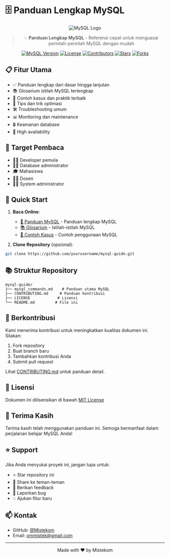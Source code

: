 # 🗄️ Panduan Lengkap MySQL

<div align="center">

![MySQL Logo](https://www.mysql.com/common/logos/logo-mysql-170x115.png)

> 💡 **Panduan Lengkap MySQL** - Referensi cepat untuk menguasai perintah-perintah MySQL dengan mudah

[![MySQL Version](https://img.shields.io/badge/MySQL-8.0-blue)](https://www.mysql.com/)
[![License](https://img.shields.io/badge/License-MIT-green)](LICENSE)
[![Contributors](https://img.shields.io/badge/Contributors-Welcome-orange)](CONTRIBUTING.md)
[![Stars](https://img.shields.io/github/stars/Mistekom/mysql_command?style=social)](https://github.com/Mistekom/mysql_command/stargazers)
[![Forks](https://img.shields.io/github/forks/Mistekom/mysql_command?style=social)](https://github.com/Mistekom/mysql_command/network/members)

</div>

## 📋 Fitur Utama
- ✅ Panduan lengkap dari dasar hingga lanjutan
- 📚 Glosarium istilah MySQL terlengkap
- 🎯 Contoh kasus dan praktik terbaik
- 🔧 Tips dan trik optimasi
- 🛠️ Troubleshooting umum
- 📊 Monitoring dan maintenance
- 🔒 Keamanan database
- 🚀 High availability

## 🎯 Target Pembaca
- 👨‍💻 Developer pemula
- 👩‍💻 Database administrator
- 🎓 Mahasiswa
- 👨‍🏫 Dosen
- 👨‍🔧 System administrator

## 🚀 Quick Start
1. **Baca Online**: 
   - [📖 Panduan MySQL](mysql_commands.md) - Panduan lengkap MySQL
   - [📚 Glosarium](mysql_commands.md#-22-glosarium-istilah-mysql) - Istilah-istilah MySQL
   - [🎯 Contoh Kasus](mysql_commands.md#-contoh-kasus-sederhana) - Contoh penggunaan MySQL

2. **Clone Repository** (opsional):
```bash
git clone https://github.com/yourusername/mysql-guide.git
```

## 📚 Struktur Repository
```
mysql-guide/
├── mysql_commands.md    # Panduan utama MySQL
├── CONTRIBUTING.md     # Panduan kontribusi
├── LICENSE            # Lisensi
└── README.md         # File ini
```

## 🤝 Berkontribusi
Kami menerima kontribusi untuk meningkatkan kualitas dokumen ini. Silakan:
1. Fork repository
2. Buat branch baru
3. Tambahkan kontribusi Anda
4. Submit pull request

Lihat [CONTRIBUTING.md](CONTRIBUTING.md) untuk panduan detail.

## 📝 Lisensi
Dokumen ini dilisensikan di bawah [MIT License](LICENSE)

## 🙏 Terima Kasih
Terima kasih telah menggunakan panduan ini. Semoga bermanfaat dalam perjalanan belajar MySQL Anda!

## ⭐ Support
Jika Anda menyukai proyek ini, jangan lupa untuk:
- ⭐ Star repository ini
- 👥 Share ke teman-teman
- 💬 Berikan feedback
- 🐛 Laporkan bug
- 💡 Ajukan fitur baru

## 📫 Kontak
- GitHub: [@Mistekom](https://github.com/Mistekom)
- Email: ommistek@gmail.com

---

<div align="center">
Made with ❤️ by Mistekom
</div> 
